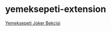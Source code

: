 # yemeksepeti-extension

[Yemeksepeti Joker Bekçisi](https://chrome.google.com/webstore/detail/joker-bek%C3%A7isi/mbjnaohagdfmamojbcginnhnmlgnhkip)
